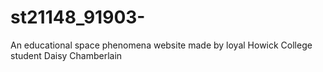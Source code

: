 # st21148_91903-
An educational space phenomena website made by loyal Howick College student Daisy Chamberlain
